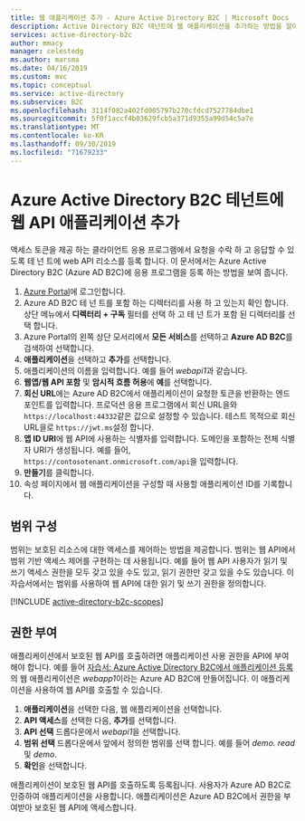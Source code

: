 ```yaml
---
title: 웹 애플리케이션 추가 - Azure Active Directory B2C | Microsoft Docs
description: Active Directory B2C 테넌트에 웹 애플리케이션을 추가하는 방법을 알아봅니다.
services: active-directory-b2c
author: mmacy
manager: celestedg
ms.author: marsma
ms.date: 04/16/2019
ms.custom: mvc
ms.topic: conceptual
ms.service: active-directory
ms.subservice: B2C
ms.openlocfilehash: 3114f082a402fd005797b270cfdcd7527784dbe1
ms.sourcegitcommit: 5f0f1accf4b03629fcb5a371d9355a99d54c5a7e
ms.translationtype: MT
ms.contentlocale: ko-KR
ms.lasthandoff: 09/30/2019
ms.locfileid: "71679233"
---
```

# <a name="add-a-web-api-application-to-your-azure-active-directory-b2c-tenant"></a>Azure Active Directory B2C 테넌트에 웹 API 애플리케이션 추가

 액세스 토큰을 제공 하는 클라이언트 응용 프로그램에서 요청을 수락 하 고 응답할 수 있도록 테 넌 트에 web API 리소스를 등록 합니다. 이 문서에서는 Azure Active Directory B2C (Azure AD B2C)에 응용 프로그램을 등록 하는 방법을 보여 줍니다.

1. [Azure Portal](https://portal.azure.com)에 로그인합니다.
2. Azure AD B2C 테 넌 트를 포함 하는 디렉터리를 사용 하 고 있는지 확인 합니다. 상단 메뉴에서 **디렉터리 + 구독** 필터를 선택 하 고 테 넌 트가 포함 된 디렉터리를 선택 합니다.
3. Azure Portal의 왼쪽 상단 모서리에서 **모든 서비스**를 선택하고 **Azure AD B2C**를 검색하여 선택합니다.
4. **애플리케이션**을 선택하고 **추가**를 선택합니다.
5. 애플리케이션의 이름을 입력합니다. 예를 들어 *webapi1*과 같습니다.
6. **웹앱/웹 API 포함** 및 **암시적 흐름 허용**에 **예**를 선택합니다.
7. **회신 URL**에는 Azure AD B2C에서 애플리케이션이 요청한 토큰을 반환하는 엔드포인트를 입력합니다. 프로덕션 응용 프로그램에서 회신 URL을와 `https://localhost:44332`같은 값으로 설정할 수 있습니다. 테스트 목적으로 회신 URL을로 `https://jwt.ms`설정 합니다.
8. **앱 ID URI**에 웹 API에 사용하는 식별자를 입력합니다. 도메인을 포함하는 전체 식별자 URI가 생성됩니다. 예를 들어, `https://contosotenant.onmicrosoft.com/api`을 입력합니다.
9. **만들기**를 클릭합니다.
10. 속성 페이지에서 웹 애플리케이션을 구성할 때 사용할 애플리케이션 ID를 기록합니다.

## <a name="configure-scopes"></a>범위 구성

범위는 보호된 리소스에 대한 액세스를 제어하는 방법을 제공합니다. 범위는 웹 API에서 범위 기반 액세스 제어를 구현하는 데 사용됩니다. 예를 들어 웹 API 사용자가 읽기 및 쓰기 액세스 권한을 모두 갖고 있을 수도 있고, 읽기 권한만 갖고 있을 수도 있습니다. 이 자습서에서는 범위를 사용하여 웹 API에 대한 읽기 및 쓰기 권한을 정의합니다.

[!INCLUDE [active-directory-b2c-scopes](../../includes/active-directory-b2c-scopes.md)]

## <a name="grant-permissions"></a>권한 부여

애플리케이션에서 보호된 웹 API를 호출하려면 애플리케이션 사용 권한을 API에 부여해야 합니다. 예를 들어 [자습서: Azure Active Directory B2C에서 애플리케이션 등록](tutorial-register-applications.md)의 웹 애플리케이션은 *webapp1*이라는 Azure AD B2C에 만들어집니다. 이 애플리케이션을 사용하여 웹 API를 호출할 수 있습니다.

1. **애플리케이션**을 선택한 다음, 웹 애플리케이션을 선택합니다.
1. **API 액세스**를 선택한 다음, **추가**를 선택합니다.
1. **API 선택** 드롭다운에서 *webapi1*을 선택합니다.
1. **범위 선택** 드롭다운에서 앞에서 정의한 범위를 선택 합니다. 예를 들어 *demo. read* 및 *demo*.
1. **확인**을 선택합니다.

애플리케이션이 보호된 웹 API를 호출하도록 등록됩니다. 사용자가 Azure AD B2C로 인증하여 애플리케이션을 사용합니다. 애플리케이션은 Azure AD B2C에서 권한을 부여받아 보호된 웹 API에 액세스합니다.
